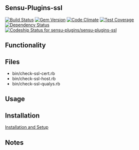 ## Sensu-Plugins-ssl

[ ![Build Status](https://travis-ci.org/sensu-plugins/sensu-plugins-ssl.svg?branch=master)](https://travis-ci.org/sensu-plugins/sensu-plugins-ssl)
[![Gem Version](https://badge.fury.io/rb/sensu-plugins-ssl.svg)](http://badge.fury.io/rb/sensu-plugins-ssl)
[![Code Climate](https://codeclimate.com/github/sensu-plugins/sensu-plugins-ssl/badges/gpa.svg)](https://codeclimate.com/github/sensu-plugins/sensu-plugins-ssl)
[![Test Coverage](https://codeclimate.com/github/sensu-plugins/sensu-plugins-ssl/badges/coverage.svg)](https://codeclimate.com/github/sensu-plugins/sensu-plugins-ssl)
[![Dependency Status](https://gemnasium.com/sensu-plugins/sensu-plugins-ssl.svg)](https://gemnasium.com/sensu-plugins/sensu-plugins-ssl)
[ ![Codeship Status for sensu-plugins/sensu-plugins-ssl](https://codeship.com/projects/0bf85270-e2a9-0132-4a62-0ebe16c39f2d/status?branch=master)](https://codeship.com/projects/81513)

## Functionality

## Files
 * bin/check-ssl-cert.rb
 * bin/check-ssl-host.rb
 * bin/check-ssl-qualys.rb

## Usage

## Installation

[Installation and Setup](https://github.com/sensu-plugins/documentation/blob/master/user_docs/installation_instructions.md)

## Notes
